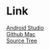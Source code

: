 # Link

[Android Studio](http://developer.android.com/sdk/index.html)<br>
[Github Mac](https://mac.github.com/)<br>
[Source Tree](https://www.atlassian.com/ja/software/sourcetree)


